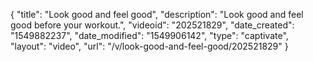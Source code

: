 {
    "title": "Look good and feel good",
    "description": "Look good and feel good before your workout.",
    "videoid": "202521829",
    "date_created": "1549882237",
    "date_modified": "1549906142",
    "type": "captivate",
    "layout": "video",
    "url": "\/v\/look-good-and-feel-good\/202521829"
}